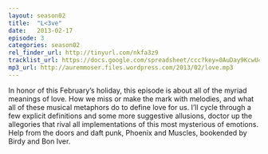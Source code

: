 ```yaml
---
layout: season02
title:  "L<3ve"
date:   2013-02-17
episode: 3
categories: season02
rel_finder_url: http://tinyurl.com/nkfa3z9
tracklist_url: https://docs.google.com/spreadsheet/ccc?key=0AuDay9KcwU4YdHFBUWkyZUJkdGQtWUtUMnBRdXFFTGc#gid=13
mp3_url: http://auremmoser.files.wordpress.com/2013/02/love.mp3
---
```


In honor of this February’s holiday, this episode is about all of the myriad meanings of love. How we miss or make the mark with melodies, and what all of these musical metaphors do to define love for us. I’ll cycle through a few explicit definitions and some more suggestive allusions, doctor up the allegories that rival all implementations of this most mysterious of emotions. Help from the doors and daft punk, Phoenix and Muscles, bookended by Birdy and Bon Iver.

